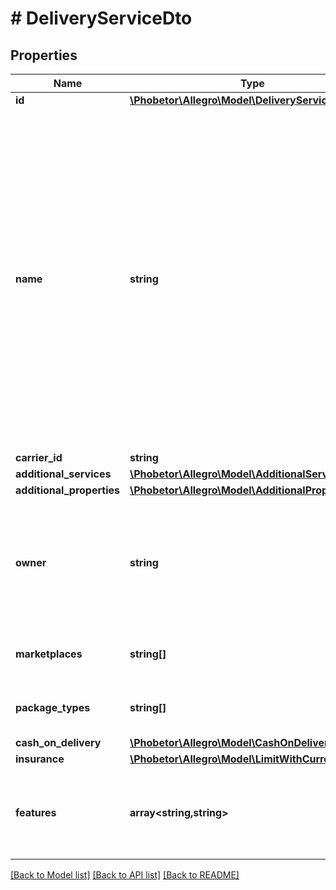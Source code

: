 # # DeliveryServiceDto

## Properties

Name | Type | Description | Notes
------------ | ------------- | ------------- | -------------
**id** | [**\Phobetor\Allegro\Model\DeliveryServiceIdDto**](DeliveryServiceIdDto.md) |  | [optional]
**name** | **string** | Name of delivery service. &lt;br/&gt; For Allegro Standard method, name of service will be exactly same and occurs only once: eg. &#39;Allegro Courier DPD&#39;. &lt;br/&gt; For merchant&#39;s controlled method, name is concatenation of method name and credential name: eg. &#39;Courier DPD (My agreement)&#39;. | [optional]
**carrier_id** | **string** |  | [optional]
**additional_services** | [**\Phobetor\Allegro\Model\AdditionalServiceDto[]**](AdditionalServiceDto.md) |  | [optional]
**additional_properties** | [**\Phobetor\Allegro\Model\AdditionalPropertyDto[]**](AdditionalPropertyDto.md) |  | [optional]
**owner** | **string** | Define delivery method type. ALLEGRO - Allegro Standard. Client - Merchant carrier agreement | [optional]
**marketplaces** | **string[]** | List of marketplaces supported by service | [optional]
**package_types** | **string[]** | List of supported package types | [optional]
**cash_on_delivery** | [**\Phobetor\Allegro\Model\CashOnDeliveryLimitDto**](CashOnDeliveryLimitDto.md) |  | [optional]
**insurance** | [**\Phobetor\Allegro\Model\LimitWithCurrencyDto**](LimitWithCurrencyDto.md) |  | [optional]
**features** | **array<string,string>** | A map of service-specific features. List of key will be builded per services. | [optional]

[[Back to Model list]](../../README.md#models) [[Back to API list]](../../README.md#endpoints) [[Back to README]](../../README.md)
